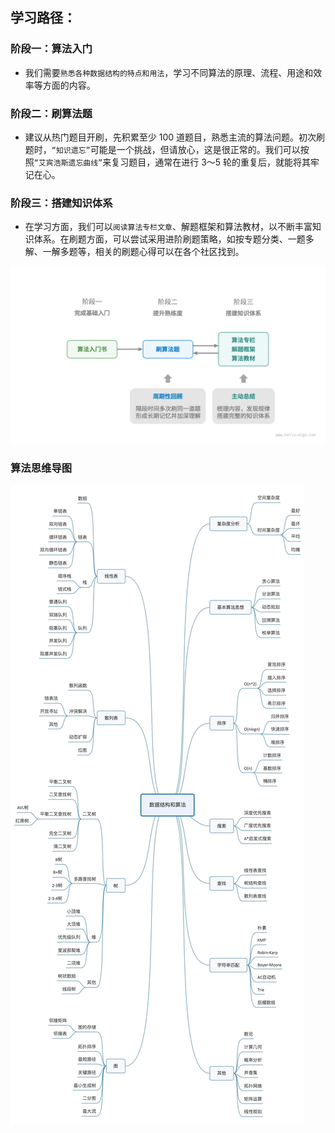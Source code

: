 ## 学习路径：
### 阶段一：算法入门
* 我们需要`熟悉各种数据结构的特点和用法`，学习不同算法的原理、流程、用途和效率等方面的内容。

### 阶段二：刷算法题
* 建议从热门题目开刷，先积累至少 100 道题目，熟悉主流的算法问题。初次刷题时，`“知识遗忘”`可能是一个挑战，但请放心，这是很正常的。我们可以按照`“艾宾浩斯遗忘曲线”`来复习题目，通常在进行 3～5 轮的重复后，就能将其牢记在心。

### 阶段三：搭建知识体系
* 在学习方面，我们可以`阅读算法专栏文章`、解题框架和算法教材，以不断丰富知识体系。在刷题方面，可以尝试采用进阶刷题策略，如按专题分类、一题多解、一解多题等，相关的刷题心得可以在各个社区找到。

![Img](docs/software-engineering/03.算法、数据结构/attachments/0.学习路径/92866a5a937665b604127d0ebcc15b10_MD5.png)


### 算法思维导图

![图片](docs/software-engineering/03.算法、数据结构/attachments/0.学习路径/038efb2123f3ee9b9827f55f92ac131d_MD5.png)